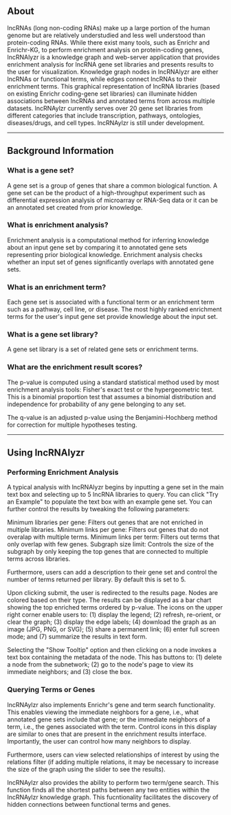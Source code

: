 ## About

lncRNAs (long non-coding RNAs) make up a large portion of the human genome but are relatively understudied and less well understood than protein-coding RNAs. While there exist many tools, such as Enrichr and Enrichr-KG, to perform enrichment analysis on protein-coding genes, lncRNAlyzr is a knowledge graph and web-server application that provides enrichment analysis for lncRNA gene set libraries and presents results to the user for visualization. Knowledge graph nodes in lncRNAlyzr are either lncRNAs or functional terms, while edges connect lncRNAs to their enrichment terms. This graphical representation of lncRNA libraries (based on existing Enrichr coding-gene set libraries) can illuminate hidden associations between lncRNAs and annotated terms from across multiple datasets. lncRNAylzr currently serves over 20 gene set libraries from different categories that include transcription, pathways, ontologies, diseases/drugs, and cell types. lncRNAylzr is still under development.

---
## Background Information
### What is a gene set?
A gene set is a group of genes that share a common biological function. A gene set can be the product of a high-throughput experiment such as differential expression analysis of microarray or RNA-Seq data or it can be an annotated set created from prior knowledge.

### What is enrichment analysis?
Enrichment analysis is a computational method for inferring knowledge about an input gene set by comparing it to annotated gene sets representing prior biological knowledge. Enrichment analysis checks whether an input set of genes significantly overlaps with annotated gene sets.

### What is an enrichment term?
Each gene set is associated with a functional term or an enrichment term such as a pathway, cell line, or disease. The most highly ranked enrichment terms for the user's input gene set provide knowledge about the input set.

### What is a gene set library?
A gene set library is a set of related gene sets or enrichment terms.

### What are the enrichment result scores?
The p-value is computed using a standard statistical method used by most enrichment analysis tools: Fisher's exact test or the hypergeometric test. This is a binomial proportion test that assumes a binomial distribution and independence for probability of any gene belonging to any set.

The q-value is an adjusted p-value using the Benjamini-Hochberg method for correction for multiple hypotheses testing.

---
## Using lncRNAlyzr
### Performing Enrichment Analysis

A typical analysis with lncRNAlyzr begins by inputting a gene set in the main text box and selecting up to 5 lncRNA libraries to query. You can click "Try an Example" to populate the text box with an example gene set. You can further control the results by tweaking the following parameters:

Minimum libraries per gene: Filters out genes that are not enriched in multiple libraries.
Minimum links per gene: Filters out genes that do not overalap with multiple terms.
Minimum links per term: Filters out terms that only overlap with few genes.
Subgraph size limit: Controls the size of the subgraph by only keeping the top genes that are connected to multiple terms across libraries.

Furthermore, users can add a description to their gene set and control the number of terms returned per library. By default this is set to 5.

Upon clicking submit, the user is redirected to the results page. Nodes are colored based on their type. The results can be displayed as a bar chart showing the top enriched terms ordered by p-value. The icons on the upper right corner enable users to: (1) display the legend; (2) refresh, re-orient, or clear the graph; (3) display the edge labels; (4) download the graph as an image (JPG, PNG, or SVG); (5) share a permanent link; (6) enter full screen mode; and (7) summarize the results in text form.

Selecting the "Show Tooltip" option and then clicking on a node invokes a text box containing the metadata of the node. This has buttons to: (1) delete a node from the subnetwork; (2) go to the node's page to view its immediate neighbors; and (3) close the box.

### Querying Terms or Genes

lncRNAylzr also implements Enrichr's gene and term search functionality. This enables viewing the immediate neighbors for a gene, i.e., what annotated gene sets include that gene; or the immediate neighbors of a term, i.e., the genes associated with the term. Control icons in this display are similar to ones that are present in the enrichment results interface. Importantly, the user can control how many neighbors to display.

Furthermore, users can view selected relationships of interest by using the relations filter (if adding multiple relations, it may be necessary to increase the size of the graph using the slider to see the results).

lncRNAylzr also provides the ability to perform two term/gene search. This function finds all the shortest paths between any two entities within the lncRNAylzr knowledge graph. This fucntionality facilitates the discovery of hidden connections between functional terms and genes.
